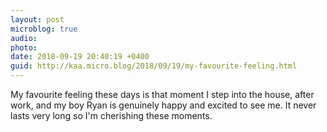 ```yaml
---
layout: post
microblog: true
audio: 
photo: 
date: 2018-09-19 20:40:19 +0400
guid: http://kaa.micro.blog/2018/09/19/my-favourite-feeling.html
---
```

My favourite feeling these days is that moment I step into the house, after work, and my boy Ryan is genuinely happy and excited to see me. It never lasts very long so I'm cherishing these moments.
